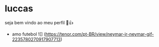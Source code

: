 
# luccas
seja bem vindo ao meu perfil 
🥇👍
- amo futebol 
![] (https://tenor.com/pt-BR/view/neymar-jr-neymar-gif-2235780270917907713)
